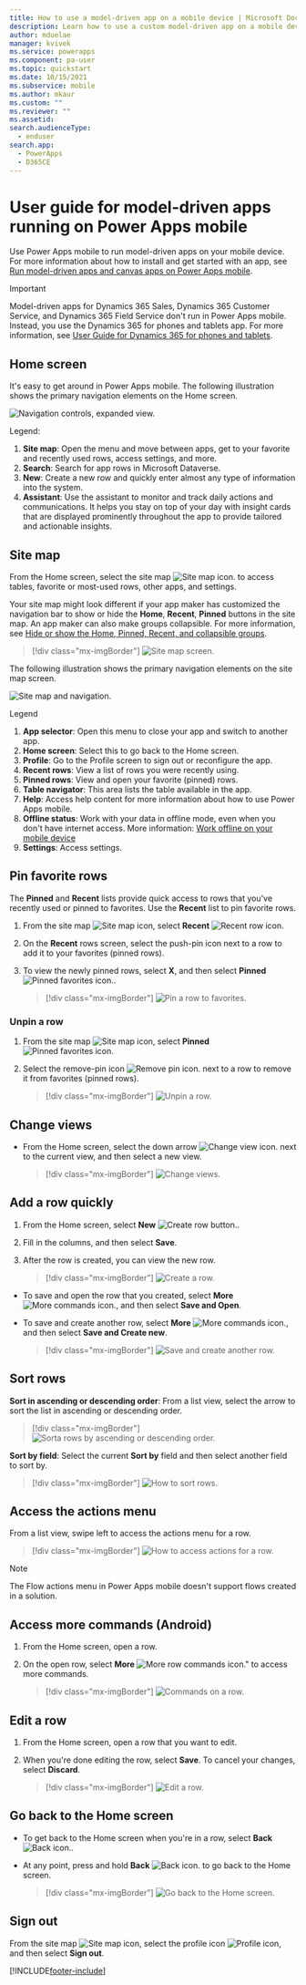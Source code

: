 ```yaml
---
title: How to use a model-driven app on a mobile device | Microsoft Docs
description: Learn how to use a custom model-driven app on a mobile device.
author: mduelae
manager: kvivek
ms.service: powerapps
ms.component: pa-user
ms.topic: quickstart
ms.date: 10/15/2021
ms.subservice: mobile
ms.author: mkaur
ms.custom: ""
ms.reviewer: ""
ms.assetid: 
search.audienceType: 
  - enduser
search.app: 
  - PowerApps
  - D365CE
---
```

# User guide for model-driven apps running on Power Apps mobile

Use Power Apps mobile to run model-driven apps on your mobile device. For more information about how to install and get started with an app, see [Run model-driven apps and canvas apps on Power Apps mobile](run-powerapps-on-mobile.md).

> [!IMPORTANT]
> Model-driven apps for Dynamics 365 Sales, Dynamics 365 Customer Service, and Dynamics 365 Field Service don't run in Power Apps mobile. Instead, you use the Dynamics 365 for phones and tablets app. For more information, see [User Guide for Dynamics 365 for phones and tablets](/dynamics365/mobile-app/user-guide-mobile-app).

## Home screen 

It's easy to get around in Power Apps mobile. The following illustration shows the primary navigation elements on the Home screen. 

![Navigation controls, expanded view.](media/home_screen_iphone.png "Navigation controls, expanded view")

Legend:

1. **Site map**: Open the menu and move between apps, get to your favorite and recently used rows, access settings, and more.
2. **Search**: Search for app rows in Microsoft Dataverse.
3. **New**: Create a new row and quickly enter almost any type of information into the system.
4. **Assistant**: Use the assistant to monitor and track daily actions and communications. It helps you stay on top of your day with insight cards that are displayed prominently throughout the app to provide tailored and actionable insights.

## Site map 

From the Home screen, select the site map ![Site map icon.](media/pa_mobile_sitemap_icon.png "Site map icon") to access tables, favorite or most-used rows, other apps, and settings.

Your site map might look different if your app maker has customized the navigation bar to show or hide the **Home**, **Recent**, **Pinned** buttons in the site map. An app maker can also make groups collapsible. For more information, see [Hide or show the Home, Pinned, Recent, and collapsible groups](../user/navigation.md#hide-or-show-the-home-pinned-recent-and-collapsible-groups).
 
   > [!div class="mx-imgBorder"]
   > ![Site map screen.](media/go_to_sitemap_iphone.gif "This image demonstrates how to get to the site map screen")
   


The following illustration shows the primary navigation elements on the site map screen. 


![Site map and navigation.](media/site_map_iphone.png "Site map and navigation")

Legend

1. **App selector**: Open this menu to close your app and switch to another app.
2. **Home screen**: Select this to go back to the Home screen.
3. **Profile**: Go to the Profile screen to sign out or reconfigure the app. 
4. **Recent rows**: View a list of rows you were recently using. 
5. **Pinned rows**: View and open your favorite (pinned) rows. 
6. **Table navigator**: This area lists the table available in the app.
7. **Help**: Access help content for more information about how to use Power Apps mobile.
8. **Offline status**: Work with your data in offline mode, even when you don't have internet access. More information: [Work offline on your mobile device](/dynamics365/mobile-app/work-in-offline-mode)
9. **Settings**: Access settings.

## Pin favorite rows

The **Pinned** and **Recent** lists provide quick access to rows that you've recently used or pinned to favorites. Use the **Recent** list to pin favorite rows.  

1. From the site map ![Site map icon](media/pa_mobile_sitemap_icon.png "Site map icon"), select **Recent** ![Recent row icon](media/pa_mobile_recent_icon.png "Recent rows icon").

2. On the **Recent** rows screen, select the push-pin icon next to a row to add it to your favorites (pinned rows).

3. To view the newly pinned rows, select **X**, and then select **Pinned** ![Pinned favorites icon.](media/mobile_pinned_favs_icon.png "Pinned favorites icon").

   
   > [!div class="mx-imgBorder"]
   > ![Pin a row to favorites.](media/pin_to_fav.gif "This image demonstrates how to pin favorite rows")
   

### Unpin a row

1. From the site map ![Site map icon](media/pa_mobile_sitemap_icon.png "Site map icon"), select **Pinned** ![Pinned favorites icon](media/mobile_pinned_favs_icon.png "Pinned favorites icon").

2. Select the remove-pin icon ![Remove pin icon.](media/pa_mobile_remove_pin_icon.png "Remove pin icon") next to a row to remove it from favorites (pinned rows).


   > [!div class="mx-imgBorder"]
   > ![Unpin a row.](media/unpin_favs.gif "This image demonstrates how to unpin a row")
   

## Change views

- From the Home screen, select the down arrow ![Change view icon.](media/mobile_view_selector_icon.png "Change view icon") next to the current view, and then select a new view.


   > [!div class="mx-imgBorder"]
   > ![Change views.](media/change_views_iphone.gif "This image demonstrates how to select a different view")


## Add a row quickly

1. From the Home screen, select **New** ![Create row button.](media/pa1_create-record-button.png "Create row button").
2. Fill in the columns, and then select **Save**.
3. After the row is created, you can view the new row. 

   > [!div class="mx-imgBorder"]
   > ![Create a row.](media/pamobile_add_record_1.gif "This image demonstrates how create a new row")


-  To save and open the row that you created, select **More** ![More commands icon.](media/pa_mobile_more_commands_icon.png "More commnads icon"), and then select **Save and Open**.

- To save and create another row, select **More** ![More commands icon.](media/pa_mobile_more_commands_icon.png "More commands icon"), and then select **Save and Create new**.


   > [!div class="mx-imgBorder"]
   > ![Save and create another row.](media/pa_mobile_save_create_new.gif "This image demonstrates how to save a row and open it or save and create a new row")


## Sort rows

**Sort in ascending or descending order**: From a list view, select the arrow to sort the list in ascending or descending order.
 
   > [!div class="mx-imgBorder"]
   > ![Sorta rows by ascending or descending order.](media/sort-arrow.png "Sorta rows by ascending or descending order")

**Sort by field**: Select the current **Sort by** field and then select another field to sort by.

   > [!div class="mx-imgBorder"]
   > ![How to sort rows.](media/sort-rows-1.gif "This image demonstrates how to sort rows")
 
## Access the actions menu

From a list view, swipe left to access the actions menu for a row.

   > [!div class="mx-imgBorder"]
   > ![How to access actions for a row.](media/row-actions.gif "This image demonstrates access actions for a row")

>[!NOTE]
> The Flow actions menu in Power Apps mobile doesn't support flows created in a solution.
 
## Access more commands (Android)

1. From the Home screen, open a row.
2. On the open row, select **More** ![More row commands icon."](media/access_record_commands_icon.png "More row commands icon") to access more commands.


   > [!div class="mx-imgBorder"]
   > ![Commands on a row.](media/pa_mobile_view_record_commands.gif "This image demonstrates how to access more commands on a row")


## Edit a row

1. From the Home screen, open a row that you want to edit. 
2. When you're done editing the row, select **Save**. To cancel your changes, select **Discard**.


   > [!div class="mx-imgBorder"]
   > ![Edit a row.](media/save_on_iphone.gif "This image demonstrates how to edit and then save a row")



## Go back to the Home screen

- To get back to the Home screen when you're in a row, select **Back** ![Back icon.](media/pa_mobile_back_icon.png "Back icon").
- At any point, press and hold **Back** ![Back icon.](media/pa_mobile_back_icon.png "Back icon") to go back to the Home screen. 

   > [!div class="mx-imgBorder"]
   > ![Go back to the Home screen.](media/go_back_home.gif "This image demonstrates how to go back to the home screen by pressing and holding the back icon")


## Sign out

From the site map ![Site map icon](media/pa_mobile_sitemap_icon.png "Site map icon"), select the profile icon ![Profile icon](media/profile_icon.png "Site map icon"), and then select **Sign out**.


[!INCLUDE[footer-include](../includes/footer-banner.md)]
